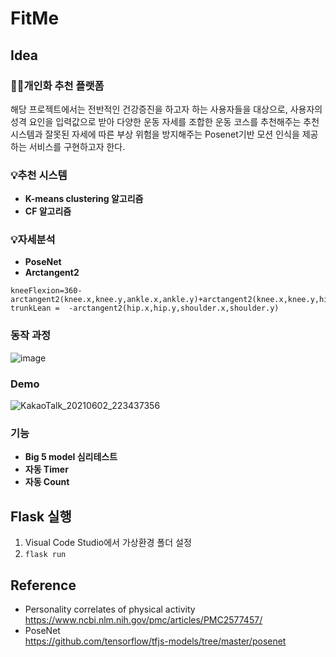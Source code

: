 # FitMe

## Idea
### 🧎‍♀️개인화 추천 플랫폼
해당 프로젝트에서는 전반적인 건강증진을 하고자 하는 사용자들을 대상으로, 사용자의 성격 요인을 입력값으로 받아 다양한 운동 자세를 조합한 운동 코스를 추천해주는 추천시스템과 잘못된 자세에 따른 부상 위험을 방지해주는 Posenet기반 모션 인식을 제공하는 서비스를 구현하고자 한다.

### 💡추천 시스템
* **K-means clustering 알고리즘**
* **CF 알고리즘**  

### 💡자세분석
* **PoseNet**
* **Arctangent2**  
```
kneeFlexion=360-arctangent2(knee.x,knee.y,ankle.x,ankle.y)+arctangent2(knee.x,knee.y,hip.x,hip.y);
trunkLean =  -arctangent2(hip.x,hip.y,shoulder.x,shoulder.y)
```

### 동작 과정
![image](https://user-images.githubusercontent.com/66551410/122395548-121dc000-cfb2-11eb-9d27-d1061a6db072.png)

### Demo
![KakaoTalk_20210602_223437356](https://user-images.githubusercontent.com/66551410/122398109-85c0cc80-cfb4-11eb-838c-437f7cceb9f8.gif)

### 기능
* **Big 5 model 심리테스트**
* **자동 Timer**
* **자동 Count**

## Flask 실행
1. Visual Code Studio에서 가상환경 폴더 설정  
2. ```flask run```

## Reference
* Personality correlates of physical activity  
https://www.ncbi.nlm.nih.gov/pmc/articles/PMC2577457/
* PoseNet  
https://github.com/tensorflow/tfjs-models/tree/master/posenet
